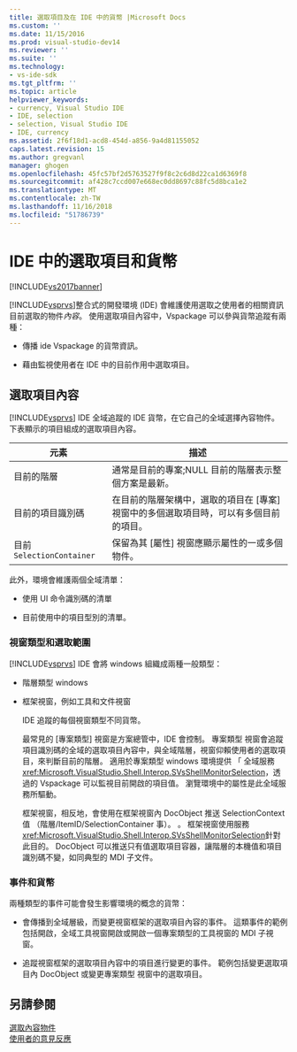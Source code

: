 ```yaml
---
title: 選取項目及在 IDE 中的貨幣 |Microsoft Docs
ms.custom: ''
ms.date: 11/15/2016
ms.prod: visual-studio-dev14
ms.reviewer: ''
ms.suite: ''
ms.technology:
- vs-ide-sdk
ms.tgt_pltfrm: ''
ms.topic: article
helpviewer_keywords:
- currency, Visual Studio IDE
- IDE, selection
- selection, Visual Studio IDE
- IDE, currency
ms.assetid: 2f6f18d1-acd8-454d-a856-9a4d81155052
caps.latest.revision: 15
ms.author: gregvanl
manager: ghogen
ms.openlocfilehash: 45fc57bf2d5763527f9f8c2c6d8d22ca1d6369f8
ms.sourcegitcommit: af428c7ccd007e668ec0dd8697c88fc5d8bca1e2
ms.translationtype: MT
ms.contentlocale: zh-TW
ms.lasthandoff: 11/16/2018
ms.locfileid: "51786739"
---
```

# <a name="selection-and-currency-in-the-ide"></a>IDE 中的選取項目和貨幣
[!INCLUDE[vs2017banner](../../includes/vs2017banner.md)]

[!INCLUDE[vsprvs](../../includes/vsprvs-md.md)]整合式的開發環境 (IDE) 會維護使用選取之使用者的相關資訊目前選取的物件*內容*。 使用選取項目內容中，Vspackage 可以參與貨幣追蹤有兩種：  
  
-   傳播 ide Vspackage 的貨幣資訊。  
  
-   藉由監視使用者在 IDE 中的目前作用中選取項目。  
  
## <a name="selection-context"></a>選取項目內容  
 [!INCLUDE[vsprvs](../../includes/vsprvs-md.md)] IDE 全域追蹤的 IDE 貨幣，在它自己的全域選擇內容物件。 下表顯示的項目組成的選取項目內容。  
  
|元素|描述|  
|-------------|-----------------|  
|目前的階層|通常是目前的專案;NULL 目前的階層表示整個方案是最新。|  
|目前的項目識別碼|在目前的階層架構中，選取的項目在 [專案] 視窗中的多個選取項目時，可以有多個目前的項目。|  
|目前 `SelectionContainer`|保留為其 [屬性] 視窗應顯示屬性的一或多個物件。|  
  
 此外，環境會維護兩個全域清單：  
  
-   使用 UI 命令識別碼的清單  
  
-   目前使用中的項目型別的清單。  
  
### <a name="window-types-and-selection"></a>視窗類型和選取範圍  
 [!INCLUDE[vsprvs](../../includes/vsprvs-md.md)] IDE 會將 windows 組織成兩種一般類型：  
  
- 階層類型 windows  
  
- 框架視窗，例如工具和文件視窗  
  
  IDE 追蹤的每個視窗類型不同貨幣。  
  
  最常見的 [專案類型] 視窗是方案總管中，IDE 會控制。 專案類型 視窗會追蹤項目識別碼的全域的選取項目內容中，與全域階層，視窗仰賴使用者的選取項目，來判斷目前的階層。 適用於專案類型 windows 環境提供 「 全域服務<xref:Microsoft.VisualStudio.Shell.Interop.SVsShellMonitorSelection>，透過的 Vspackage 可以監視目前開啟的項目值。 瀏覽環境中的屬性是此全域服務所驅動。  
  
  框架視窗，相反地，會使用在框架視窗內 DocObject 推送 SelectionContext 值 （階層/ItemID/SelectionContainer 事）。 。 框架視窗使用服務<xref:Microsoft.VisualStudio.Shell.Interop.SVsShellMonitorSelection>針對此目的。 DocObject 可以推送只有值選取項目容器，讓階層的本機值和項目識別碼不變，如同典型的 MDI 子文件。  
  
### <a name="events-and-currency"></a>事件和貨幣  
 兩種類型的事件可能會發生影響環境的概念的貨幣：  
  
-   會傳播到全域層級，而變更視窗框架的選取項目內容的事件。 這類事件的範例包括開啟，全域工具視窗開啟或開啟一個專案類型的工具視窗的 MDI 子視窗。  
  
-   追蹤視窗框架的選取項目內容中的項目進行變更的事件。 範例包括變更選取項目內 DocObject 或變更專案類型 視窗中的選取項目。  
  
## <a name="see-also"></a>另請參閱  
 [選取內容物件](../../extensibility/internals/selection-context-objects.md)   
 [使用者的意見反應](../../extensibility/internals/feedback-to-the-user.md)

